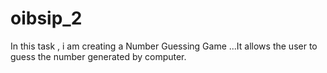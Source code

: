 # oibsip_2
In this task , i am creating a Number Guessing Game ...It allows the user to guess the number generated by computer.

